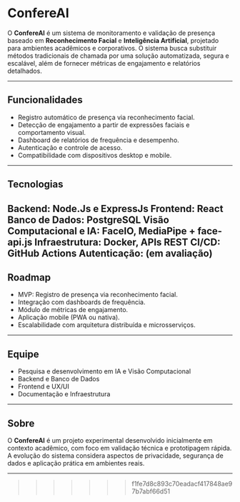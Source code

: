 # ConfereAI

O **ConfereAI** é um sistema de monitoramento e validação de presença baseado em **Reconhecimento Facial** e **Inteligência Artificial**, projetado para ambientes acadêmicos e corporativos.
O sistema busca substituir métodos tradicionais de chamada por uma solução automatizada, segura e escalável, além de fornecer métricas de engajamento e relatórios detalhados.

---

## Funcionalidades

* Registro automático de presença via reconhecimento facial.
* Detecção de engajamento a partir de expressões faciais e comportamento visual.
* Dashboard de relatórios de frequência e desempenho.
* Autenticação e controle de acesso.
* Compatibilidade com dispositivos desktop e mobile.

---

## Tecnologias

**Backend:** Node.Js e ExpressJs
**Frontend:** React
**Banco de Dados:** PostgreSQL
**Visão Computacional e IA:** FaceIO, MediaPipe + face-api.js
**Infraestrutura:** Docker, APIs REST
**CI/CD:** GitHub Actions
**Autenticação:** (em avaliação)
---

## Roadmap

* MVP: Registro de presença via reconhecimento facial.
* Integração com dashboards de frequência.
* Módulo de métricas de engajamento.
* Aplicação mobile (PWA ou nativa).
* Escalabilidade com arquitetura distribuída e microsserviços.

---

## Equipe

* Pesquisa e desenvolvimento em IA e Visão Computacional
* Backend e Banco de Dados
* Frontend e UX/UI
* Documentação e Infraestrutura

---

## Sobre

O **ConfereAI** é um projeto experimental desenvolvido inicialmente em contexto acadêmico, com foco em validação técnica e prototipagem rápida. A evolução do sistema considera aspectos de privacidade, segurança de dados e aplicação prática em ambientes reais.

---
>>>>>>> f1fe7d8c893c70eadacf417848ae97b7abf66d51
